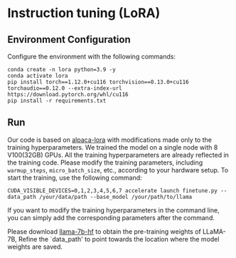 
# Instruction tuning (LoRA)
## Environment Configuration
Configure the environment with the following commands:
```shell
conda create -n lora python=3.9 -y
conda activate lora
pip install torch==1.12.0+cu116 torchvision==0.13.0+cu116 torchaudio==0.12.0 --extra-index-url https://download.pytorch.org/whl/cu116
pip install -r requirements.txt
```
## Run
Our code is based on [alpaca-lora](https://github.com/tloen/alpaca-lora) with modifications made only to the training hyperparameters. We trained the model on a single node with 8 V100(32GB) GPUs. All the training hyperparameters are already reflected in the training code. Please modify the training parameters, including `warmup_steps`, `micro_batch_size`, etc., according to your hardware setup. To start the training, use the following command:
```shell
CUDA_VISIBLE_DEVICES=0,1,2,3,4,5,6,7 accelerate launch finetune.py --data_path /your/data/path --base_model /your/path/to/llama
```
If you want to modify the training hyperparameters in the command line, you can simply add the corresponding parameters after the command.

Please download [llama-7b-hf]([https://forms.gle/jk851eBVbX1m5TAv5](https://huggingface.co/decapoda-research/llama-7b-hf/tree/main)) to obtain the pre-training weights of LLaMA-7B, Refine the `data_path' to point towards the location where the model weights are saved.

